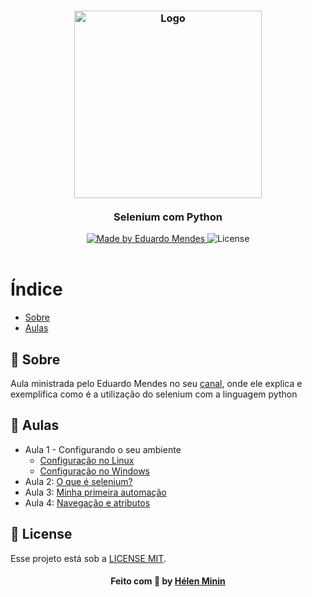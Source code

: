 <h3 align="center">
    <img alt="Logo" title="#logo" width="300px" src="https://dunossauro.github.io/curso-python-selenium/assets/img/logo.png">
    <br><br>
    <b>Selenium com Python</b>  
    <br>
</h3>

<p align="center">
  <a href="https://www.youtube.com/watch?v=PHHXksljGNA&list=PLOQgLBuj2-3LqnMYKZZgzeC7CKCPF375B&ab_channel=EduardoMendes">
    <img alt="Made by Eduardo Mendes" src="https://img.shields.io/badge/made%20by-Eduardo Mendes-%237519C1">
  </a>
  <a>
  <img alt="License" src="https://img.shields.io/github/license/HelenMinin/Selenium-com-Python?color=%237519C1">
  <br><br>
</p>

# Índice
- [Sobre](#sobre)
- [Aulas](#aulas)

<a id="sobre"></a>
## :bookmark: Sobre
Aula ministrada pelo Eduardo Mendes no seu [canal](https://www.youtube.com/watch?v=PHHXksljGNA&list=PLOQgLBuj2-3LqnMYKZZgzeC7CKCPF375B&ab_channel=EduardoMendes), onde ele explica e exemplifica como é a utilização do selenium com a linguagem python


<a id="aulas"></a>
## :bookmark: Aulas
- Aula 1 - Configurando o seu ambiente
  - [Configuração no Linux](https://www.youtube.com/watch?v=XUeu4ZzQNUI)
  - [Configuração no Windows](https://youtu.be/XUeu4ZzQNUI)
- Aula 2: [O que é selenium?](https://www.youtube.com/watch?v=wiA6PBz0Xu0)
- Aula 3: [Minha primeira automação](https://www.youtube.com/watch?v=Pax0jiAcTWs)
- Aula 4: [Navegação e atributos](https://www.youtube.com/watch?v=H6D8EFSGml0)


## :memo: License

Esse projeto está sob a [LICENSE MIT](LICENSE).

<h4 align="center">
    Feito com 💜 by <a href="https://www.linkedin.com/in/helenminin/" target="_blank">Hélen Minin</a>
</h4>